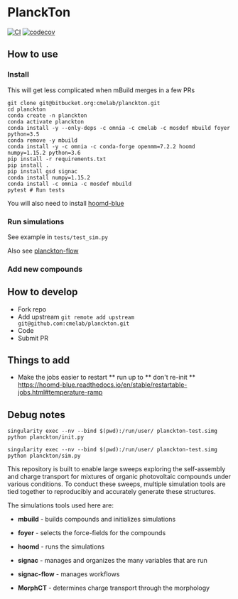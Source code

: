 # PlanckTon
[![CI](https://github.com/cmelab/planckton/workflows/CI/badge.svg?branch=master)](https://github.com/cmelab/planckton/actions?query=workflow%3ACI) [![codecov](https://codecov.io/gh/cmelab/planckton/branch/master/graph/badge.svg?token=5KYVHWMT28)](https://codecov.io/gh/cmelab/planckton/)

## How to use

### Install

This will get less complicated when mBuild merges in a few PRs

```
git clone git@bitbucket.org:cmelab/planckton.git
cd planckton
conda create -n planckton
conda activate planckton
conda install -y --only-deps -c omnia -c cmelab -c mosdef mbuild foyer python=3.5
conda remove -y mbuild
conda install -y -c omnia -c conda-forge openmm=7.2.2 hoomd numpy=1.15.2 python=3.6
pip install -r requirements.txt
pip install .
pip install gsd signac
conda install numpy=1.15.2
conda install -c omnia -c mosdef mbuild
pytest # Run tests
```

You will also need to install [hoomd-blue](https://hoomd-blue.readthedocs.io/en/stable/)

### Run simulations

See example in `tests/test_sim.py`

Also see [planckton-flow](https://github.com/cmelab/planckton-flow)

### Add new compounds 


## How to develop

* Fork repo
* Add upstream `git remote add upstream git@github.com:cmelab/planckton.git`
* Code
* Submit PR

## Things to add

* Make the jobs easier to restart
** run up to
** don't re-init
** https://hoomd-blue.readthedocs.io/en/stable/restartable-jobs.html#temperature-ramp

## Debug notes 

`singularity exec --nv --bind $(pwd):/run/user/ planckton-test.simg python planckton/init.py`

`singularity exec --nv --bind $(pwd):/run/user/ planckton-test.simg python planckton/sim.py`

This repository is built to enable large sweeps exploring the self-assembly and charge transport 
for mixtures of organic photovoltaic compounds under various conditions.
To conduct these sweeps, multiple simulation tools are tied together 
to reproducibly and accurately generate these structures.


The simulations tools used here are:

* **mbuild** - builds compounds and initializes simulations

* **foyer** - selects the force-fields for the compounds

* **hoomd** - runs the simulations

* **signac** - manages and organizes the many variables that are run

* **signac-flow** - manages workflows

* **MorphCT** - determines charge transport through the morphology
